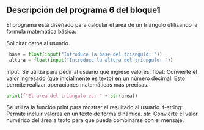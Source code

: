 ## Descripción del programa 6 del bloque1
 El programa está diseñado para calcular el área de un triángulo utilizando la fórmula matemática básica:

Solicitar datos al usuario.
```Python 
 base = float(input("Introduce la base del triangulo: "))
 altura = float(input("Introduce la altura del triangulo: "))
```
input: Se utiliza para pedir al usuario que ingrese valores.
float: Convierte el valor ingresado (que inicialmente es texto) en un número decimal.
Esto permite realizar operaciones matemáticas más precisas.
``` Python
print(f"El area del triangulo es: " + str(area))
```
Se utiliza la función print para mostrar el resultado al usuario.
f-string: Permite incluir valores en un texto de forma dinámica.
str: Convierte el valor numérico del área a texto para que pueda combinarse con el mensaje.


